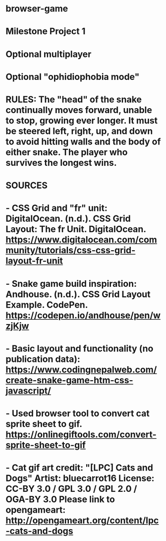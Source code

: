 # browser-game
# Milestone Project 1
# Optional multiplayer
# Optional "ophidiophobia mode"
# RULES: The "head" of the snake continually moves forward, unable to stop, growing ever longer. It must be steered left, right, up, and down to avoid hitting walls and the body of either snake. The player who survives the longest wins.
# SOURCES
# - CSS Grid and "fr" unit: DigitalOcean. (n.d.). CSS Grid Layout: The fr Unit. DigitalOcean. https://www.digitalocean.com/community/tutorials/css-css-grid-layout-fr-unit
# - Snake game build inspiration: Andhouse. (n.d.). CSS Grid Layout Example. CodePen. https://codepen.io/andhouse/pen/wzjKjw
# - Basic layout and functionality (no publication data): https://www.codingnepalweb.com/create-snake-game-htm-css-javascript/
# - Used browser tool to convert cat sprite sheet to gif. https://onlinegiftools.com/convert-sprite-sheet-to-gif
# - Cat gif art credit: "[LPC] Cats and Dogs" Artist: bluecarrot16 License: CC-BY 3.0 / GPL 3.0 / GPL 2.0 / OGA-BY 3.0 Please link to opengameart: http://opengameart.org/content/lpc-cats-and-dogs
